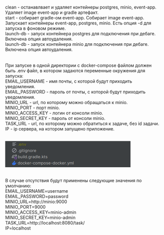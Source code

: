 clean - останавлвает и удаляет контейнеры postgres, minio, event-app. Удаляет image event-app и gradle артефакт.  
start - собирает gradle-ом event-app. Собирает image event-app. Запускает контейнеры event-app, postgres, minio. 
Есть опция -d для запуска в фоновом режиме.  
launch-db - запуск контейнера postgres для подключения при дебаге. Включена опция автоудаления.  
launch-db - запуск контейнера minio для подключения при дебаге. Включена опция автоудаления.  
<br>
<br>
При запуске в одной директории с docker-compose файлом должен быть .env файл, в котором задаются переменные окружения для запуска:  
EMAIL_USERNAME - имя почты, с которой будут приходить уведомления.  
EMAIL_PASSWORD - пароль от почты, с которой будут приходить  уведомления.  
MINIO_URL - url, по которому можно обращаться к minio.  
MINIO_PORT - порт minio.  
MINIO_ACCESS_KEY - логин от консоли minio.  
MINIO_SECRET_KEY - пароль от консоли minio.  
TASK_URL - url, по которому можно обратиться к задаче, без id задачи.  
IP - ip сервера, на котором запущено приложение.  
<br>
<div style="text-align:left"><img src=../images/env-docker-compose.png/></div>
<br>

В случае отсутствия будут применены следующие значения по умолчанию:  
EMAIL_USERNAME=username  
EMAIL_PASSWORD=password  
MINIO_URL=http://minio:9000  
MINIO_PORT=9000  
MINIO_ACCESS_KEY=minio-admin  
MINIO_SECRET_KEY=minio-admin  
TASK_URL=http://localhost:8080/task/  
IP=localhost
